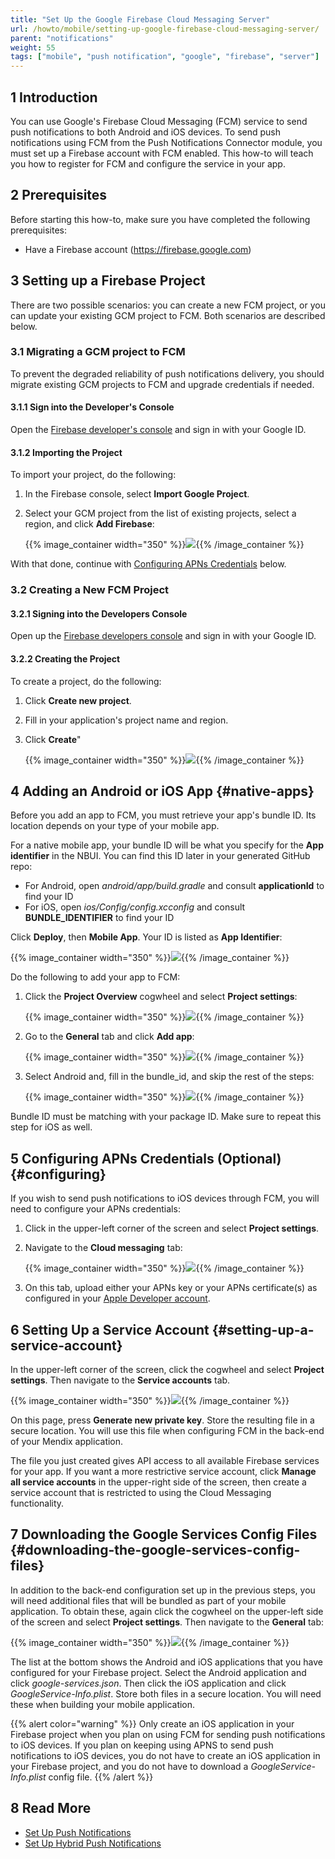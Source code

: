 ```yaml
---
title: "Set Up the Google Firebase Cloud Messaging Server"
url: /howto/mobile/setting-up-google-firebase-cloud-messaging-server/
parent: "notifications"
weight: 55
tags: ["mobile", "push notification", "google", "firebase", "server"]
---
```


## 1 Introduction

You can use Google's Firebase Cloud Messaging (FCM) service to send push notifications to both Android and iOS devices. To send push notifications using FCM from the Push Notifications Connector module, you must set up a Firebase account with FCM enabled. This how-to will teach you how to register for FCM and configure the service in your app.

## 2 Prerequisites

Before starting this how-to, make sure you have completed the following prerequisites:

* Have a Firebase account (https://firebase.google.com)

## 3 Setting up a Firebase Project

There are two possible scenarios: you can create a new FCM project, or you can update your existing GCM project to FCM. Both scenarios are described below.

### 3.1 Migrating a GCM project to FCM

To prevent the degraded reliability of push notifications delivery, you should migrate existing GCM projects to FCM and upgrade credentials if needed.

#### 3.1.1 Sign into the Developer's Console

Open the [Firebase developer's console](https://console.firebase.google.com/) and sign in with your Google ID.

#### 3.1.2 Importing the Project

To import your project, do the following:

1. In the Firebase console, select **Import Google Project**. 
1.  Select your GCM project from the list of existing projects, select a region, and click **Add Firebase**:

	{{% image_container width="350" %}}![](/attachments/howto/mobile/native-mobile/implementation/notifications/setting-up-google-firebase-cloud-messaging-server/Add_Firebase_to_a_Google_Project.png){{% /image_container %}}

With that done, continue with [Configuring APNs Credentials](#configuring) below.

### 3.2 Creating a New FCM Project

#### 3.2.1 Signing into the Developers Console

Open up the [Firebase developers console](https://console.firebase.google.com/) and sign in with your Google ID.

#### 3.2.2 Creating the Project

To create a project, do the following:

1. Click **Create new project**.
1. Fill in your application's project name and region. 
1.  Click **Create**"

	{{% image_container width="350" %}}![](/attachments/howto/mobile/native-mobile/implementation/notifications/setting-up-google-firebase-cloud-messaging-server/Create_Firebase_Project.png){{% /image_container %}}

## 4 Adding an Android or iOS App {#native-apps}

Before you add an app to FCM, you must retrieve your app's bundle ID. Its location depends on your type of your mobile app.

For a native mobile app, your bundle ID will be what you specify for the **App identifier** in the NBUI. You can find this ID later in your generated GitHub repo:

* For Android, open *android/app/build.gradle* and consult **applicationId** to find your ID 
* For iOS, open *ios/Config/config.xcconfig* and consult **BUNDLE_IDENTIFIER** to find your ID

Click **Deploy**, then **Mobile App**. Your ID is listed as **App Identifier**:

{{% image_container width="350" %}}![](/attachments/howto/mobile/native-mobile/implementation/notifications/setting-up-google-firebase-cloud-messaging-server/hybrid_app_identifier.png){{% /image_container %}}

Do the following to add your app to FCM:

1.  Click the **Project Overview** cogwheel and select **Project settings**:

	{{% image_container width="350" %}}![](/attachments/howto/mobile/native-mobile/implementation/notifications/setting-up-google-firebase-cloud-messaging-server/project_settings.png){{% /image_container %}}

1.  Go to the **General** tab and click **Add app**:

	{{% image_container width="350" %}}![](/attachments/howto/mobile/native-mobile/implementation/notifications/setting-up-google-firebase-cloud-messaging-server/add_app.png){{% /image_container %}}

1.  Select Android and, fill in the bundle_id, and skip the rest of the steps: 

	{{% image_container width="350" %}}![](/attachments/howto/mobile/native-mobile/implementation/notifications/setting-up-google-firebase-cloud-messaging-server/android_setup.png){{% /image_container %}}

Bundle ID must be matching with your package ID. Make sure to repeat this step for iOS as well.

## 5 Configuring APNs Credentials (Optional) {#configuring}

If you wish to send push notifications to iOS devices through FCM, you will need to configure your APNs credentials:

1. Click in the upper-left corner of the screen and select **Project settings**.
1.  Navigate to the **Cloud messaging** tab:

	{{% image_container width="350" %}}![](/attachments/howto/mobile/native-mobile/implementation/notifications/setting-up-google-firebase-cloud-messaging-server/push_notifications_cloud_messaging.png){{% /image_container %}}

1. On this tab, upload either your APNs key or your APNs certificate(s) as configured in your [Apple Developer account](https://developer.apple.com).

## 6 Setting Up a Service Account {#setting-up-a-service-account}

In the upper-left corner of the screen, click the cogwheel and select **Project settings**. Then navigate to the **Service accounts** tab.

{{% image_container width="350" %}}![](/attachments/howto/mobile/native-mobile/implementation/notifications/setting-up-google-firebase-cloud-messaging-server/push_notifications_service_accounts.png){{% /image_container %}}

On this page, press **Generate new private key**. Store the resulting file in a secure location. You will use this file when configuring FCM in the back-end of your Mendix application.

The file you just created gives API access to all available Firebase services for your app. If you want a more restrictive service account, click **Manage all service accounts** in the upper-right side of the screen, then create a service account that is restricted to using the Cloud Messaging functionality.

## 7 Downloading the Google Services Config Files {#downloading-the-google-services-config-files}

In addition to the back-end configuration set up in the previous steps, you will need additional files that will be bundled as part of your mobile application. To obtain these, again click the cogwheel on the upper-left side of the screen and select **Project settings**. Then navigate to the **General** tab:

{{% image_container width="350" %}}![](/attachments/howto/mobile/native-mobile/implementation/notifications/setting-up-google-firebase-cloud-messaging-server/push_notifications_platforms.png){{% /image_container %}}

The list at the bottom shows the Android and iOS applications that you have configured for your Firebase project. Select the Android application and click *google-services.json*. Then click the iOS application and click *GoogleService-Info.plist*. Store both files in a secure location. You will need these when building your mobile application.

{{% alert color="warning" %}}
Only create an iOS application in your Firebase project when you plan on using FCM for sending push notifications to iOS devices. If you plan on keeping using APNS to send push notifications to iOS devices, you do not have to create an iOS application in your Firebase project, and you do not have to download a *GoogleService-Info.plist* config file.
{{% /alert %}}

## 8 Read More

* [Set Up Push Notifications](/howto/mobile/notifications/)
* [Set Up Hybrid Push Notifications](/howto/mobile/setting-up-hybrid-push-notifications/)